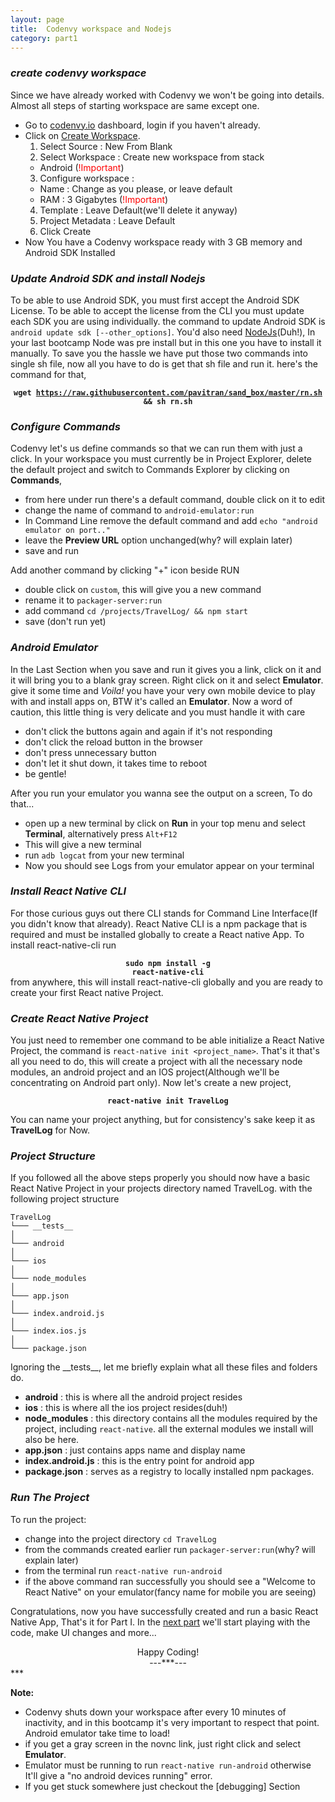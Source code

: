 ```yaml
---
layout: page
title:  Codenvy workspace and Nodejs
category: part1
---
```


### _create codenvy workspace_
Since we have already worked with Codenvy we won't be going into details. Almost all steps of starting workspace are same except one.
- Go to [codenvy.io](http://codenvy.io/dashboard/) dashboard, login if you haven't already.
- Click on [Create Workspace](https://codenvy.io/dashboard/#/create-project).
  1. Select Source : New From Blank
  2. Select Workspace : Create new workspace from stack
    - Android (<span style="color:red">!Important</span>)
  3. Configure workspace : 
    - Name : Change as you please, or leave default
    - RAM : 3 Gigabytes (<span style="color:red">!Important</span>)
  4. Template : Leave Default(we'll delete it anyway)
  5. Project Metadata : Leave Default
  6. Click Create
- Now You have a Codenvy workspace ready with 3 GB memory and Android SDK Installed

### _Update Android SDK and install Nodejs_
To be able to use Android SDK, you must first accept the Android SDK License. To be able to accept the license from the CLI you must update each SDK you are using individually. the command to update Android SDK is `android update sdk [--other_options]`. You'd also need [NodeJs](https://nodejs.org/)(Duh!), In your last bootcamp Node was pre install but in this one you have to install it manually. To save you the hassle we have put those two commands into single sh file, now all you have to do is get that sh file and run it. here's the command for that,<center><strong><code>wget https://raw.githubusercontent.com/pavitran/sand_box/master/rn.sh && sh rn.sh</code></strong></center>

### _Configure Commands_
Codenvy let's us define commands so that we can run them with just a click. In your workspace you must currently be in Project Explorer, delete the default project and switch to Commands Explorer by clicking on __Commands__,
  * from here under run there's a default command, double click on it to edit
  * change the name of command to `android-emulator:run`
  * In Command Line remove the default command and add `echo "android emulator on port.."`
  * leave the __Preview URL__ option unchanged(why? will explain later)
  * save and run  
  
Add another command by clicking "+" icon beside RUN  
  * double click on `custom`, this will give you a new command
  * rename it to `packager-server:run`
  * add command `cd /projects/TravelLog/ && npm start`
  * save (don't run yet)   

### _Android Emulator_
In the Last Section when you save and run it gives you a link, click on it and it will bring you to a blank gray screen. Right click on it and select __Emulator__. give it some time and *Voila!* you have your very own mobile device to play with and install apps on, BTW it's called an __Emulator__. Now a word of caution, this little thing is very delicate and you must handle it with care 
  * don't click the buttons again and again if it's not responding
  * don't click the reload button in the browser
  * don't press unnecessary button
  * don't let it shut down, it takes time to reboot
  * be gentle!  

After you run your emulator you wanna see the output on a screen, To do that... 
  * open up a new terminal by click on __Run__ in your top menu and select __Terminal__, alternatively press `Alt+F12`
  * This will give a new terminal
  * run `adb logcat` from your new terminal
  * Now you should see Logs from your emulator appear on your terminal

### _Install React Native CLI_
For those curious guys out there CLI stands for Command Line Interface(If you didn't know that already). React Native CLI is a npm package that is required and must be installed globally to create a React native App. To install react-native-cli run <center><strong><code>sudo npm install -g react-native-cli</code></strong></center> from anywhere, this will install react-native-cli globally and you are ready to create your first React native Project.

### _Create React Native Project_
You just need to remember one command to be able initialize a React Native Project, the command is `react-native init <project_name>`. That's it that's all you need to do, this will create a project with all the necessary node modules, an android project and an IOS project(Although we'll be concentrating on Android part only). Now let's create a new project,

<center><strong><code>react-native init TravelLog</code></strong></center>
  
You can name your project anything, but for consistency's sake keep it as __TravelLog__ for Now.  

### _Project Structure_
If you followed all the above steps properly you should now have a basic React Native Project in your projects directory named TravelLog. with the following project structure
```
TravelLog
└─── __tests__
│      
└─── android
│
└─── ios
│   
└─── node_modules
│       
└─── app.json
│       
└─── index.android.js
│       
└─── index.ios.js
│       
└─── package.json
```
Ignoring the \_\_tests\_\_, let me briefly explain what all these files and folders do.

  * __android__ : this is where all the android project resides
  * __ios__ : this is where all the ios project resides(duh!)
  * __node_modules__ : this directory contains all the modules required by the project, including `react-native`. all the external modules we install will also be here.
  * __app.json__ : just contains apps name and display name
  * __index.android.js__ : this is the entry point for android app
  * __package.json__ : serves as a registry to locally installed npm packages. 

### _Run The Project_
To run the project:  

  * change into the project directory `cd TravelLog`
  * from the commands created earlier run `packager-server:run`(why? will explain later)
  * from the terminal run `react-native run-android`
  * if the above command ran successfully you should see a "Welcome to React Native" on your emulator(fancy name for mobile you are seeing)

Congratulations, now you have successfully created and run a basic React Native App, That's it for Part I. In the [next part](part2/home-screen.html) we'll start playing with the code, make UI changes and more...
<center>Happy Coding!</center> 
<center>---***---</center>
***

**Note:**

- Codenvy shuts down your workspace after every 10 minutes of inactivity, and in this bootcamp it's very important to respect that point. Android emulator take time to load!
- if you get a gray screen in the novnc link, just right click and select __Emulator__.
- Emulator must be running to run `react-native run-android` otherwise It'll give a "no android devices running" error.
- If you get stuck somewhere just checkout the [debugging] Section
